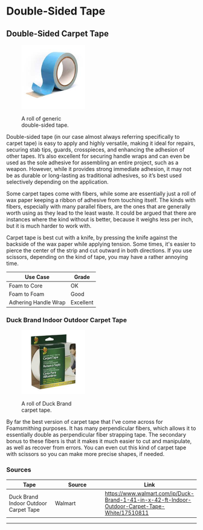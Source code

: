 # Double-Sided Tape

## Double-Sided Carpet Tape

<div align="left"><figure><img src="../../.gitbook/assets/Untitled-1 (11).jpg" alt="" width="169"><figcaption><p>A roll of generic<br>double-sided tape.</p></figcaption></figure></div>

Double-sided tape (in our case almost always referring specifically to carpet tape) is easy to apply and highly versatile, making it ideal for repairs, securing stab tips, guards, crosspieces, and enhancing the adhesion of other tapes. It’s also excellent for securing handle wraps and can even be used as the sole adhesive for assembling an entire project, such as a weapon. However, while it provides strong immediate adhesion, it may not be as durable or long-lasting as traditional adhesives, so it’s best used selectively depending on the application.

Some carpet tapes come with fibers, while some are essentially just a roll of wax paper keeping a ribbon of adhesive from touching itself. The kinds with fibers, especially with many parallel fibers, are the ones that are generally worth using as they lead to the least waste. It could be argued that there are instances where the kind without is better, because it weighs less per inch, but it is much harder to work with.

Carpet tape is best cut with a knife, by pressing the knife against the backside of the wax paper while applying tension. Some times, it's easier to pierce the center of the strip and cut outward in both directions. If you use scissors, depending on the kind of tape, you may have a rather annoying time.

| Use Case             | Grade     |
| -------------------- | --------- |
| Foam to Core         | OK        |
| Foam to Foam         | Good      |
| Adhering Handle Wrap | Excellent |

### Duck Brand Indoor Outdoor Carpet Tape

<div align="left"><figure><img src="../../.gitbook/assets/Untitled (37).jpg" alt="" width="169"><figcaption><p>A roll of Duck Brand<br>carpet tape.</p></figcaption></figure></div>

By far the best version of carpet tape that I've come across for Foamsmithing purposes. It has many perpendicular fibers, which allows it to essentially double as perpendicular fiber strapping tape. The secondary bonus to these fibers is that it makes it much easier to cut and manipulate, as well as recover from errors. You can even cut this kind of carpet tape with scissors so you can make more precise shapes, if needed.&#x20;

### Sources

<table><thead><tr><th width="170">Tape</th><th width="191">Source</th><th>Link</th></tr></thead><tbody><tr><td>Duck Brand Indoor Outdoor Carpet Tape</td><td>Walmart</td><td><a href="https://www.walmart.com/ip/Duck-Brand-1-41-in-x-42-ft-Indoor-Outdoor-Carpet-Tape-White/17510811">https://www.walmart.com/ip/Duck-Brand-1-41-in-x-42-ft-Indoor-Outdoor-Carpet-Tape-White/17510811</a></td></tr></tbody></table>

***

###
